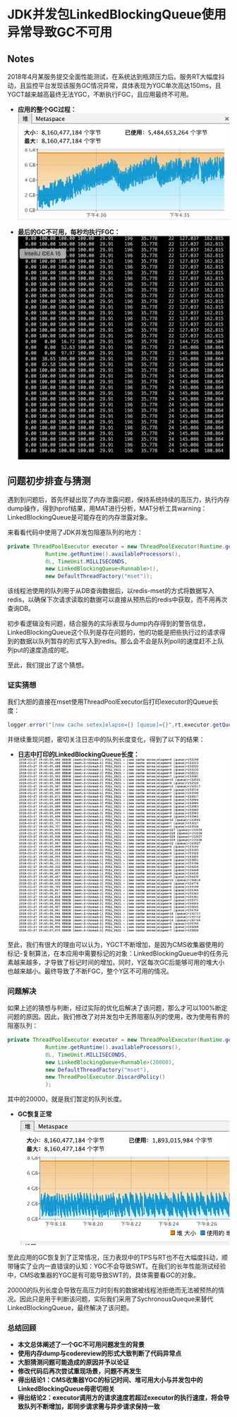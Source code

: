 JDK并发包LinkedBlockingQueue使用异常导致GC不可用
================

Notes
-------------------------

2018年4月某服务提交全面性能测试，在系统达到瓶颈压力后。服务RT大幅度抖动，且监控平台发现该服务GC情况异常，具体表现为YGC单次高达150ms，且YGCT越来越高最终无法YGC，不断执行FGC，且应用最终不可用。

- **应用的整个GC过程：**
![GC情况](/img/gc情况.png)

- **最后的GC不可用，每秒均执行FGC：**
![GC情况](/img/gc情况2.png)

问题初步排查与猜测
-------------------

遇到到问题后，首先怀疑出现了内存泄露问题，保持系统持续的高压力，执行内存dump操作，得到hprof结果，用MAT进行分析，MAT分析工具warning：LinkedBlockingQueue是可能存在的内存泄露对象。

来看看代码中使用了JDK并发包阻塞队列的地方：

```java
private ThreadPoolExecutor executor = new ThreadPoolExecutor(Runtime.getRuntime().availableProcessors(),
            Runtime.getRuntime().availableProcessors(),
            0L, TimeUnit.MILLISECONDS,
            new LinkedBlockingQueue<Runnable>(),
            new DefaultThreadFactory("mset"));
```

该线程池使用的队列用于从DB查询数据后，以redis-mset的方式将数据写入redis，以确保下次请求读取的数据可以直接从预热后的redis中获取，而不用再次查询DB。

初步看逻辑没有问题，结合服务的实际表现与dump内存得到的警告信息，LinkedBlockingQueue这个队列是存在问题的，他的功能是把些执行过的请求得到的数据以队列暂存的形式写入到redis。那么会不会是队列poll的速度赶不上队列put的速度造成的呢。

至此，我们提出了这个猜想。

### 证实猜想

我们大胆的直接在mset使用ThreadPoolExecutor后打印executor的Queue长度：

```java
logger.error("[new cache setex]elapse={} [queue]={}",rt,executor.getQueue().size());
```


并继续重现问题，密切关注日志中的队列长度变化，得到了以下的结果：

- **日志中打印的LinkedBlockingQueue长度：**
![GC情况](/img/queuesize.png)

至此，我们有很大的理由可以认为，YGCT不断增加，是因为CMS收集器使用的标记-复制算法，在本应用中需要标记的对象：LinkedBlockingQueue中的任务元素越来越多，才导致了标记时间的增加，同时，Y区每次GC后能够可用的堆大小也越来越小。最终导致了不断FGC，整个Y区不可用的情况。

### 问题解决

如果上述的猜想与判断，经过实际的优化后解决了该问题，那么才可以100%断定问题的原因。因此，我们修改了对并发包中无界阻塞队列的使用，改为使用有界的阻塞队列：

```java
private ThreadPoolExecutor executor = new ThreadPoolExecutor(Runtime.getRuntime().availableProcessors(),
            Runtime.getRuntime().availableProcessors(),
            0L, TimeUnit.MILLISECONDS,
            new LinkedBlockingQueue<Runnable>(20000),
            new DefaultThreadFactory("mset"),
            new ThreadPoolExecutor.DiscardPolicy()
            );
```
其中的20000，就是我们暂定的队列长度。

- **GC恢复正常**
![GC情况](/img/gc正常.png)

至此应用的GC恢复到了正常情况，压力表现中的TPS与RT也不在大幅度抖动，顺带锤实了业内一直错误的认知：YGC不会导致SWT。在我们的长年性能测试经验中，CMS收集器的YGC是有可能导致SWT的，具体需要看GC的对象。

20000的队列长度会导致在高压力时刻有的数据被线程池拒绝而无法被预热的情况。因此只是用于判断该问题，实际我们采用了SychronousQueque来替代LinkedBlockingQueue，最终解决了该问题。

### 总结回顾

- **本文总体阐述了一个GC不可用问题发生的背景**
- **使用内存dump与codereview的形式大致判断了代码异常点**
- **大胆猜测问题可能造成的原因并予以论证**
- **修改代码后再次尝试重现场景，问题不再发生**
- **得出结论1：CMS收集器YGC的标记时间、堆可用大小与并发包中的LinkedBlockingQueue母密切相关**
- **得出结论2：executor调用方的请求速度若超过executor的执行速度，将会导致队列不断增加，即同步请求需与异步请求保持一致**

